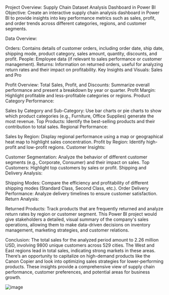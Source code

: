 Project Overview: Supply Chain Dataset Analysis Dashboard in Power BI Objective: Create an interactive supply chain analysis dashboard in Power BI to provide insights into key performance metrics such as sales, profit, and order trends across different categories, regions, and customer segments.

Data Overview:

Orders: Contains details of customer orders, including order date, ship date, shipping mode, product category, sales amount, quantity, discounts, and profit. People: Employee data (if relevant to sales performance or customer management). Returns: Information on returned orders, useful for analyzing return rates and their impact on profitability. Key Insights and Visuals: Sales and Pro

Profit Overview: Total Sales, Profit, and Discounts: Summarize overall performance and present a breakdown by year or quarter. Profit Margin: Highlight profitable and less-profitable categories or regions. Product Category Performance:

Sales by Category and Sub-Category: Use bar charts or pie charts to show which product categories (e.g., Furniture, Office Supplies) generate the most revenue. Top Products: Identify the best-selling products and their contribution to total sales. Regional Performance:

Sales by Region: Display regional performance using a map or geographical heat map to highlight sales concentration. Profit by Region: Identify high-profit and low-profit regions. Customer Insights:

Customer Segmentation: Analyze the behavior of different customer segments (e.g., Corporate, Consumer) and their impact on sales. Top Customers: Highlight top customers by sales or profit. Shipping and Delivery Analysis:

Shipping Modes: Compare the efficiency and profitability of different shipping modes (Standard Class, Second Class, etc.). Order Delivery Performance: Analyze delivery timelines to ensure customer satisfaction. Return Analysis:

Returned Products: Track products that are frequently returned and analyze return rates by region or customer segment. This Power BI project would give stakeholders a detailed, visual summary of the company's sales operations, allowing them to make data-driven decisions on inventory management, marketing strategies, and customer relations.

Conclusion:  The total sales for the analyzed period amount to 2.26 million USD, involving 9800 unique customers across 529 cities.
The West and East regions lead in total sales, indicating strong markets in these areas.
There’s an opportunity to capitalize on high-demand products like the Canon Copier and look into optimizing sales strategies for lower-performing products.
These insights provide a comprehensive view of supply chain performance, customer preferences, and potential areas for business growth.

![image](https://github.com/user-attachments/assets/d39237ef-d2b6-4ebd-a197-f5fd2fd5226b)




